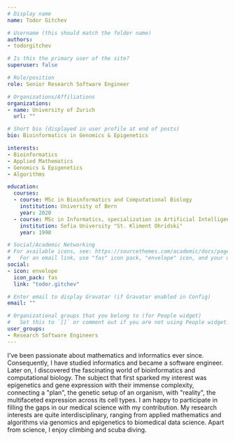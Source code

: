 ```yaml
---
# Display name
name: Todor Gitchev

# Username (this should match the folder name)
authors:
- todorgitchev

# Is this the primary user of the site?
superuser: false

# Role/position
role: Senior Research Software Engineer

# Organizations/Affiliations
organizations:
- name: University of Zurich
  url: ""

# Short bio (displayed in user profile at end of posts)
bio: Bioinformatics in Genomics & Epigenetics

interests:
- Bioinformatics
- Applied Mathematics
- Genomics & Epigenetics
- Algorithms

education:
  courses:
  - course: MSc in Bioinformatics and Computational Biology
    institution: University of Bern
    year: 2020
  - course: MSc in Informatics, specialization in Artificial Intelligence
    institution: Sofia University "St. Kliment Ohridski"
    year: 1998

# Social/Academic Networking
# For available icons, see: https://sourcethemes.com/academic/docs/page-builder/#icons
#   For an email link, use "fas" icon pack, "envelope" icon, and your uzh email up to before the '@'.
social:
- icon: envelope
  icon_pack: fas
  link: "todor.gitchev"

# Enter email to display Gravatar (if Gravatar enabled in Config)
email: ""

# Organizational groups that you belong to (for People widget)
#   Set this to `[]` or comment out if you are not using People widget.
user_groups:
- Research Software Engineers
---
```


I've been passionate about mathematics and informatics ever since. Consequently, I have studied informatics and became a software engineer. Later on, I discovered the fascinating world of bioinformatics and computational biology. The subject that first sparked my interest was epigenetics and gene expression with their immense complexity, connecting a "plan", the genetic setup of an organism, with "reality", the multifaceted expression across its cell types. I am happy to participate in filling the gaps in our medical science with my contribution. My research interests are quite interdisciplinary, ranging from applied mathematics and algorithms via genomics and epigenetics to biomedical data science. Apart from science, I enjoy climbing and scuba diving.
